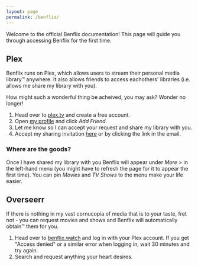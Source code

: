 ```yaml
---
layout: page
permalink: /benflix/
---
```


Welcome to the official Benflix documentation! This page will guide you through accessing Benflix for the first time.

## Plex
Benflix runs on Plex, which allows users to stream their personal media library™ anywhere. It also allows friends to access eachothers' libraries (i.e. allows me share my library with you).

How might such a wonderful thing be acheived, you may ask? Wonder no longer!

1. Head over to [plex.tv](https://www.plex.tv/) and create a free account.
2. Open [my profile](https://app.plex.tv/desktop/#!/user/9dc9e010ff731d50) and click *Add Friend*.
3. Let me know so I can accept your request and share my library with you.
4. Accept my sharing invitation [here](https://app.plex.tv/desktop/#!/settings/manage-library-access) or by clicking the link in the email.

### Where are the goods?
Once I have shared my library with you Benflix will appear under *More >* in the left-hand menu (you might have to refresh the page for it to appear the first time). You can pin *Movies* and *TV Shows* to the menu make your life easier.

## Overseerr
If there is nothing in my vast cornucopia of media that is to your taste, fret not - you can request movies and shows and Benflix will automatically obtain™ them for you.

1. Head over to [benflix.watch](https://benflix.watch/) and log in with your Plex account. If you get "Access denied" or a similar error when logging in, wait 30 minutes and try again.
2. Search and request anything your heart desires.